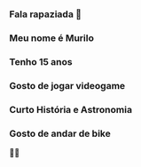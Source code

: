 ### Fala rapaziada 👋
### Meu nome é Murilo
### Tenho 15 anos
### Gosto de jogar videogame
### Curto História e Astronomia
### Gosto de andar de bike 
🤙💀
